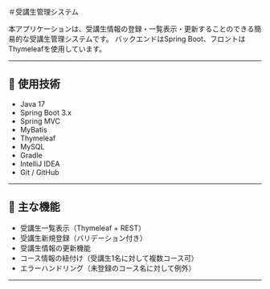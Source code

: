 ＃受講生管理システム

本アプリケーションは、受講生情報の登録・一覧表示・更新することのできる簡易的な受講生管理システムです。
バックエンドはSpring Boot、フロントはThymeleafを使用しています。

---
## 📌 使用技術

- Java 17
- Spring Boot 3.x
- Spring MVC
- MyBatis
- Thymeleaf
- MySQL
- Gradle
- IntelliJ IDEA
- Git / GitHub

---

## 🎯 主な機能

- 受講生一覧表示（Thymeleaf + REST）
- 受講生新規登録（バリデーション付き）
- 受講生情報の更新機能
- コース情報の紐付け（受講生1名に対して複数コース可）
- エラーハンドリング（未登録のコース名に対して例外）

---
